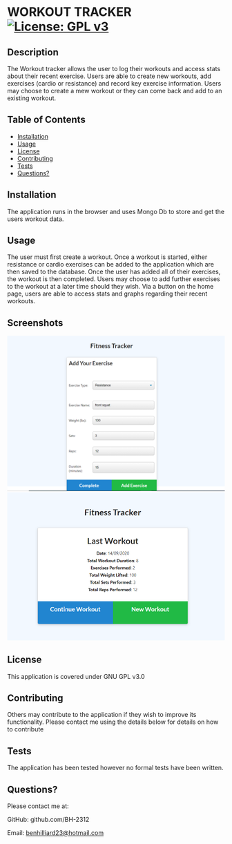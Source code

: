 # WORKOUT TRACKER [![License: GPL v3](https://img.shields.io/badge/License-GPLv3-blue.svg)](https://www.gnu.org/licenses/gpl-3.0)
     
## Description

The Workout tracker allows the user to log their workouts and access stats about their recent exercise. Users are able to create new workouts, add exercises (cardio or resistance) and record key exercise information. Users may choose to create a mew workout or they can come back and add to an existing workout.

## Table of Contents

* [Installation](##installation)
* [Usage](#usage)
* [License](#license)
* [Contributing](#contributing)
* [Tests](#tests)
* [Questions?](#questions)


## Installation

The application runs in the browser and uses Mongo Db to store and get the users workout data. 

## Usage

The user must first create a workout. Once a workout is started, either resistance or cardio exercises can be added to the application which are then saved to the database. Once the user has added all of their exercises, the workout is then completed. Users may choose to add further exercises to the workout at a later time should they wish. Via a button on the home page, users are able to access stats and graphs regarding their recent workouts. 

## Screenshots

![add exercise](./public/img/addExercise.png)
![last workout](./public/img/lastWorkout.png)

## License

This application is covered under GNU GPL v3.0
    
## Contributing

Others may contribute to the application if they wish to improve its functionality. Please contact me using the details below for details on how to contribute

## Tests

The application has been tested however no formal tests have been written.
    
## Questions?

Please contact me at:

GitHub: github.com/BH-2312

Email: benhilliard23@hotmail.com
